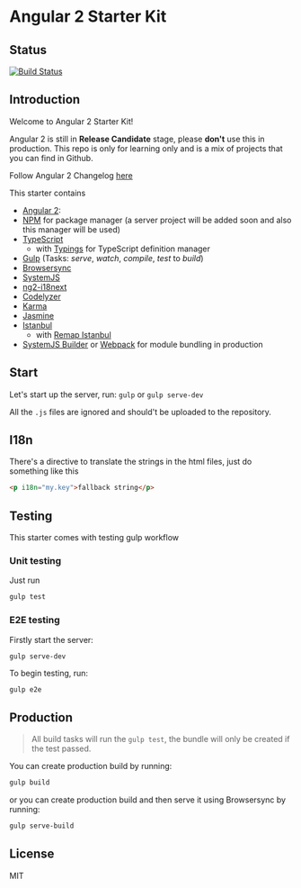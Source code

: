 # Angular 2 Starter Kit

## Status
[![Build Status](https://travis-ci.org/juan-manuel-alberro/angular2-starter-kit.svg?branch=master)](https://travis-ci.org/juan-manuel-alberro/angular2-starter-kit)

## Introduction
Welcome to Angular 2 Starter Kit!

Angular 2 is still in **Release Candidate** stage, please **don't** use this in production. This repo is only for learning only and is a mix of projects that you can find in Github.

Follow Angular 2 Changelog [here](https://github.com/angular/angular/blob/master/CHANGELOG.md)


This starter contains

* [Angular 2](https://angular.io/):
* [NPM](https://www.npmjs.com/) for package manager (a server project will be added soon and also this manager will be used)
* [TypeScript](http://www.typescriptlang.org/)
  * with [Typings](https://github.com/typings/typings) for TypeScript definition manager
* [Gulp](http://gulpjs.com/) (Tasks: *serve*, *watch*, *compile*, *test* to *build*)
* [Browsersync](https://www.browsersync.io/)
* [SystemJS](https://github.com/systemjs/systemjs)
* [ng2-i18next](https://www.npmjs.com/package/ng2-i18next)
* [Codelyzer](https://github.com/mgechev/codelyzer)
* [Karma](http://karma-runner.github.io/)
* [Jasmine](http://jasmine.github.io/)
* [Istanbul](https://github.com/gotwarlost/istanbul)
  * with [Remap Istanbul](https://github.com/SitePen/remap-istanbul)
* [SystemJS Builder](https://github.com/systemjs/builder) or [Webpack](https://webpack.github.io/) for module bundling in production

## Start
Let's start up the server, run:
`gulp` or `gulp serve-dev`

All the `.js` files are ignored and should't be uploaded to the repository.

## I18n
There's a directive to translate the strings in the html files, just do something like this

```html
<p i18n="my.key">fallback string</p>
```

## Testing
This starter comes with testing gulp workflow

### Unit testing
Just run
```bash
gulp test
```

### E2E testing
Firstly start the server:
```
gulp serve-dev
```
To begin testing, run:
```bash
gulp e2e
```

## Production
> All build tasks will run the `gulp test`, the bundle will only be created if the test passed.

You can create production build by running:
```bash
gulp build
```
or you can create production build and then serve it using Browsersync by running:
```bash
gulp serve-build
```

## License
MIT
